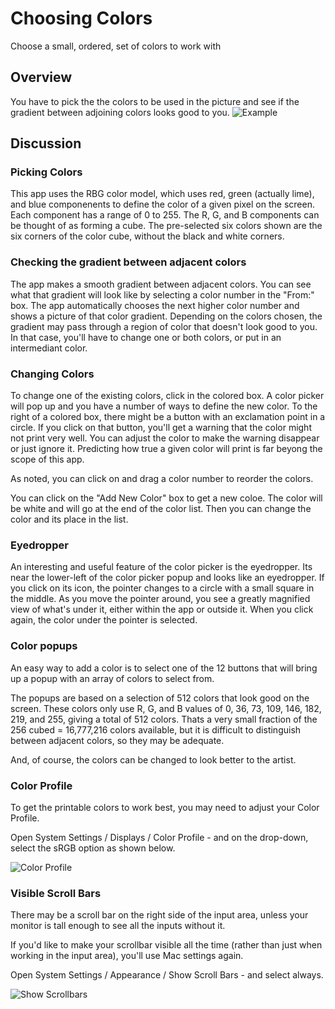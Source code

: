 # Choosing Colors

Choose a small, ordered, set of colors to work with

## Overview

You have to pick the the colors to be used in the picture and see if the gradient between adjoining colors looks good to you.
![Example](mandart_a03.png)

## Discussion

### Picking Colors

This app uses the RBG color model, which uses red, green (actually lime), and blue componenents to define the color of a given pixel on the screen.
Each component has a range of 0 to 255.
The R, G, and B components can be thought of as forming a cube.
The pre-selected six colors shown are the six corners of the color cube, without the black and white corners.

### Checking the gradient between adjacent colors

The app makes a smooth gradient between adjacent colors.
You can see what that gradient will look like by selecting a color number in the "From:" box.
The app automatically chooses the next  higher color number and shows a picture of that color gradient.
Depending on the colors chosen, the gradient may pass through a region of color that doesn't look good to you.
In that case, you'll have to change one or both colors, or put in an intermediant color.

### Changing Colors

To change one of the existing colors, click in the colored box.
A color picker will pop up and you have a number of ways to define the new color.
To the right of a colored box, there might be a button with an exclamation point in a circle.
If you click on that button, you'll get a warning that the color might not print very well.
You can adjust the color to make the warning disappear or just ignore it.
Predicting how true a given color will print is far beyong the scope of this app.

As noted, you can click on and drag a color number to reorder the colors.

You can click on the "Add New Color" box to get a new coloe.
The color will be white and will go at the end of the color list.
Then you can change the color and its place in the list.

### Eyedropper

An interesting and useful feature of the color picker is the eyedropper.
Its near the lower-left of the color picker popup and looks like an eyedropper.
If you click on its icon, the pointer changes to a circle with a small square in the middle.
As you move the pointer around, you see a greatly magnified view of what's under it, either within the app or outside it.
When you click again, the color under the pointer is selected.

### Color popups

An easy way to add a color is to select one of the 12 buttons that will bring up a popup with an array of colors to select from.

The popups are based on a selection of 512 colors that look good on the screen. 
These colors only use R, G, and B values of 0, 36, 73, 109, 146, 182, 219, and 255, giving a total of 512 colors.
Thats a very small fraction of the 256 cubed = 16,777,216 colors available, but it is difficult to distinguish between adjacent colors, so they may be adequate.

And, of course, the colors can be changed to look better to the artist.

### Color Profile

To get the printable colors to work best, you may need to adjust your Color Profile.

Open System Settings / Displays / Color Profile - and on the drop-down, 
select the sRGB option as shown below. 

![Color Profile](SystemSettings-Displays-ColorProfile-sRGB.png)

### Visible Scroll Bars

There may be a scroll bar on the right side of the input area,
unless your monitor is tall enough to see all the inputs without it. 

If you'd like to make your scrollbar visible all the time 
(rather than just when working in the input area), you'll use
Mac settings again.

Open System Settings / Appearance / Show Scroll Bars - and select always.

![Show Scrollbars](SystemSettings-Appearance-Scrollbar.png)



